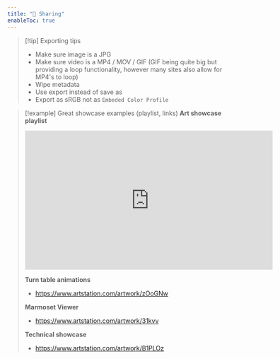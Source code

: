 ```yaml
---
title: "🔗 Sharing"
enableToc: true
---
```


>[!tip] Exporting tips
>
>- Make sure image is a JPG
>- Make sure video is a MP4 / MOV / GIF
(GIF being quite big but providing a loop functionality, however many sites also allow for MP4's to loop)
>- Wipe metadata
>- Use export instead of save as 
>- Export as sRGB not as `Embeded Color Profile`

>[!example] Great showcase examples (playlist, links)
>**Art showcase playlist**
><div style="text-align: center;">
>
><iframe width="560" height="315" src="https://www.youtube-nocookie.com/embed/videoseries?list=PLveghVPT3X7bzbViFXOMNKP5IQqLDzr1f" title="YouTube video player" frameborder="0" allow="accelerometer; autoplay; clipboard-write; encrypted-media; gyroscope; picture-in-picture; web-share" allowfullscreen></iframe>
>
></div>
>
>**Turn table animations**
>- https://www.artstation.com/artwork/zOoGNw
>  
> **Marmoset Viewer**
> - https://www.artstation.com/artwork/31kvv
>
>**Technical showcase**
>- https://www.artstation.com/artwork/B1PLOz